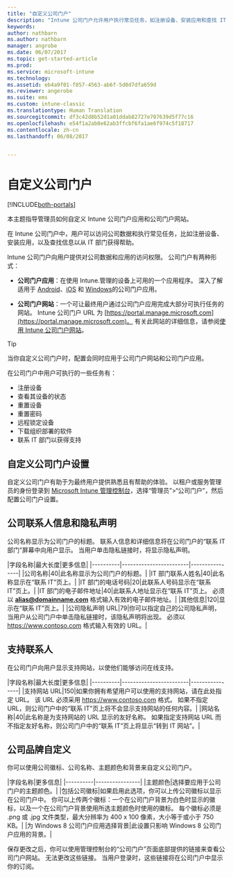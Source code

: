 ```yaml
---
title: "自定义公司门户"
description: "Intune 公司门户允许用户执行常见任务，如注册设备、安装应用和查找 IT 部门信息。"
keywords: 
author: nathbarn
ms.author: nathbarn
manager: angrobe
ms.date: 06/07/2017
ms.topic: get-started-article
ms.prod: 
ms.service: microsoft-intune
ms.technology: 
ms.assetid: eb4a9f01-f857-4563-ab6f-5d0d7dfa659d
ms.reviewer: angerobe
ms.suite: ems
ms.custom: intune-classic
ms.translationtype: Human Translation
ms.sourcegitcommit: df3c42d8b52d1a01ddab82727e707639d5f77c16
ms.openlocfilehash: e54f1a2ab0e62ab3ffcbf6fa1ae6f974c5f18717
ms.contentlocale: zh-cn
ms.lasthandoff: 06/08/2017


---
```


# <a name="customize-the-company-portal"></a>自定义公司门户

[!INCLUDE[both-portals](./includes/note-for-both-portals.md)]

本主题指导管理员如何自定义 Intune 公司门户应用和公司门户网站。

在 Intune 公司门户中，用户可以访问公司数据和执行常见任务，比如注册设备、安装应用，以及查找信息以从 IT 部门获得帮助。

Intune 公司门户向用户提供对公司数据和应用的访问权限。 公司门户有两种形式：

-   **公司门户应用**：在使用 Intune.管理的设备上可用的一个应用程序。 深入了解适用于 [Android](/intune-user-help/using-your-android-device-with-intune)、[iOS](/intune-user-help/using-your-iOS-or-macOS-device-with-intune) 和 [Windows](/intune-user-help/using-your-windows-device-with-intune)的公司门户应用。


- **公司门户网站**：一个可让最终用户通过公司门户应用完成大部分可执行任务的网站。 Intune 公司门户 URL 为 [https://portal.manage.microsoft.com](https://portal.manage.microsoft.com)。 有关此网站的详细信息，请参阅[使用 Intune 公司门户网站](/intune-user-help/using-the-intune-company-portal-website)。

> [!TIP]
> 当你自定义公司门户时，配置会同时应用于公司门户网站和公司门户应用。

在公司门户中用户可执行的一些任务有：

-   注册设备
-   查看其设备的状态
-   重置设备
-   重置密码
-   远程锁定设备
-   下载组织部署的软件
-   联系 IT 部门以获得支持

## <a name="customize-company-portal-settings"></a>自定义公司门户设置
自定义公司门户有助于为最终用户提供熟悉且有帮助的体验。 以租户或服务管理员的身份登录到 [Microsoft Intune 管理控制台](https://manage.microsoft.com)，选择“管理员”&gt;“公司门户”，然后配置公司门户设置。

## <a name="company-contact-information-and-privacy-statement"></a>公司联系人信息和隐私声明
公司名称显示为公司门户的标题。 联系人信息和详细信息将在公司门户的“联系 IT 部门”屏幕中向用户显示。 当用户单击隐私链接时，将显示隐私声明。

|字段名称|最大长度|更多信息|
    |----------|------------------------|----------------|
    |公司名称|40|此名称显示为公司门户的标题。|
    |IT 部门联系人姓名|40|此名称显示在“联系 IT”页上。|
    |IT 部门的电话号码|20|此联系人号码显示在“联系 IT”页上。|
    |IT 部门的电子邮件地址|40|此联系人地址显示在“联系 IT”页上。 必须以 **alias@domainname.com** 格式输入有效的电子邮件地址。|
    |其他信息|120|显示在“联系 IT”页上。|
    |公司隐私声明 URL|79|你可以指定自己的公司隐私声明，当用户从公司门户中单击隐私链接时，该隐私声明将出现。 必须以 https://www.contoso.com 格式输入有效的 URL。|

## <a name="support-contacts"></a>支持联系人
在公司门户向用户显示支持网站，以使他们能够访问在线支持。

|字段名称|最大长度|更多信息|
    |----------|------------------------|----------------|
    |支持网站 URL|150|如果你拥有希望用户可以使用的支持网站，请在此处指定 URL。 该 URL 必须采用 https://www.contoso.com 格式。 如果不指定 URL，则公司门户中的“联系 IT”页上将不会显示支持网站的任何内容。|
    |网站名称|40|此名称是为支持网站的 URL 显示的友好名称。 如果指定支持网站 URL 而不指定友好名称，则公司门户中的“联系 IT”页上将显示“转到 IT 网站”。|

## <a name="company-branding-customization"></a>公司品牌自定义
你可以使用公司徽标、公司名称、主题颜色和背景来自定义公司门户。

|字段名称|更多信息|
    |----------|----------------|
    |主题颜色|选择要应用于公司门户的主题颜色。|
    |包括公司徽标|如果启用此选项，你可以上传公司徽标以显示在公司门户中。 你可以上传两个徽标：一个在公司门户背景为白色时显示的徽标，以及一个在公司门户背景使用所选主题颜色时使用的徽标。 每个徽标必须是 .png 或 .jpg 文件类型，最大分辨率为 400 x 100 像素，大小等于或小于 750 KB。|
    |为 Windows 8 公司门户应用选择背景|此设置只影响 Windows 8 公司门户应用的背景。|


保存更改之后，你可以使用管理控制台的“公司门户”页面底部提供的链接来查看公司门户网站。 无法更改这些链接。 当用户登录时，这些链接将在公司门户中显示你的订阅。

